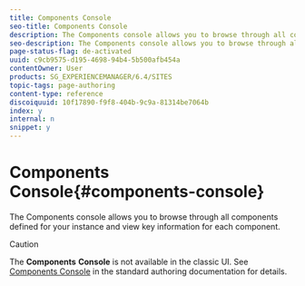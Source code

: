 ```yaml
---
title: Components Console
seo-title: Components Console
description: The Components console allows you to browse through all components defined for your instance and view key information for each component.
seo-description: The Components console allows you to browse through all components defined for your instance and view key information for each component.
page-status-flag: de-activated
uuid: c9cb9575-d195-4698-94b4-5b500afb454a
contentOwner: User
products: SG_EXPERIENCEMANAGER/6.4/SITES
topic-tags: page-authoring
content-type: reference
discoiquuid: 10f17890-f9f8-404b-9c9a-81314be7064b
index: y
internal: n
snippet: y
---
```


# Components Console{#components-console}

The Components console allows you to browse through all components defined for your instance and view key information for each component.

>[!CAUTION]
>
>The **Components** **Console** is not available in the classic UI. See [Components Console](../../../sites/authoring/using/default-components-console.md) in the standard authoring documentation for details.

